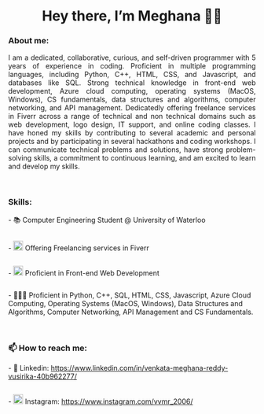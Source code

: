 <h1 align='center'> Hey there, I’m Meghana 👋🏻 </h1>
<h3> About me: </h3>
<p align='justify'>
  I am a dedicated, collaborative, curious, and self-driven programmer with 5 years of experience in coding. Proficient in multiple programming languages, including Python, C++, HTML, CSS, and Javascript, and databases like SQL. Strong technical knowledge in front-end web development, Azure cloud computing, operating systems (MacOS, Windows), CS fundamentals, data structures and algorithms, computer networking, and API management. Dedicatedly offering freelance services in Fiverr across a range of technical and non technical domains such as web development, logo design, IT support, and online coding classes. I have honed my skills by contributing to several academic and personal projects and by participating in several hackathons and coding workshops. I can communicate technical problems and solutions, have strong problem-solving skills, a commitment to continuous
  learning, and am excited to learn and develop my skills.
</p>
<br>
<h3> Skills: </h3>
<p>- 📚 Computer Engineering Student @ University of Waterloo</p>
<p style='display:inline-block;'>
    - <img src="https://static.vecteezy.com/system/resources/thumbnails/025/732/716/small_2x/fiverr-logo-icon-online-platform-for-freelancers-free-vector.jpg" width="20px" height="20px"> Offering Freelancing services in Fiverr</p>
<p style='display:inline-block;'>
    - <img src="https://cdn4.iconfinder.com/data/icons/circle-web-and-programming/512/Website_and_programming_21-512.png" width="20px" height="20px"> Proficient in Front-end Web Development</p>
<p>- 👩🏻‍💻 Proficient in Python, C++, SQL, HTML, CSS, Javascript, Azure Cloud Computing, Operating Systems (MacOS, Windows), Data Structures and Algorithms, Computer Networking, API Management and CS Fundamentals.</p>
<br>
<p>
  <h3>📫 How to reach me: </h3>
  <p>
    - 💼 Linkedin: <a href="https://www.linkedin.com/in/venkata-meghana-reddy-vusirika-40b962277/"> https://www.linkedin.com/in/venkata-meghana-reddy-vusirika-40b962277/ </a>
  </p>
  <p style='display:inline-block;'>
    - <img src="https://upload.wikimedia.org/wikipedia/commons/thumb/e/e7/Instagram_logo_2016.svg/2048px-Instagram_logo_2016.svg.png" width="20px" height="20px"> Instagram: <a href="https://www.instagram.com/vvmr_2006/"> 
    https://www.instagram.com/vvmr_2006/ </a>
  </p>    
</p>

<!---
meghanavusirika/meghanavusirika is a ✨ special ✨ repository because its `README.md` (this file) appears on your GitHub profile.
You can click the Preview link to take a look at your changes.
--->
